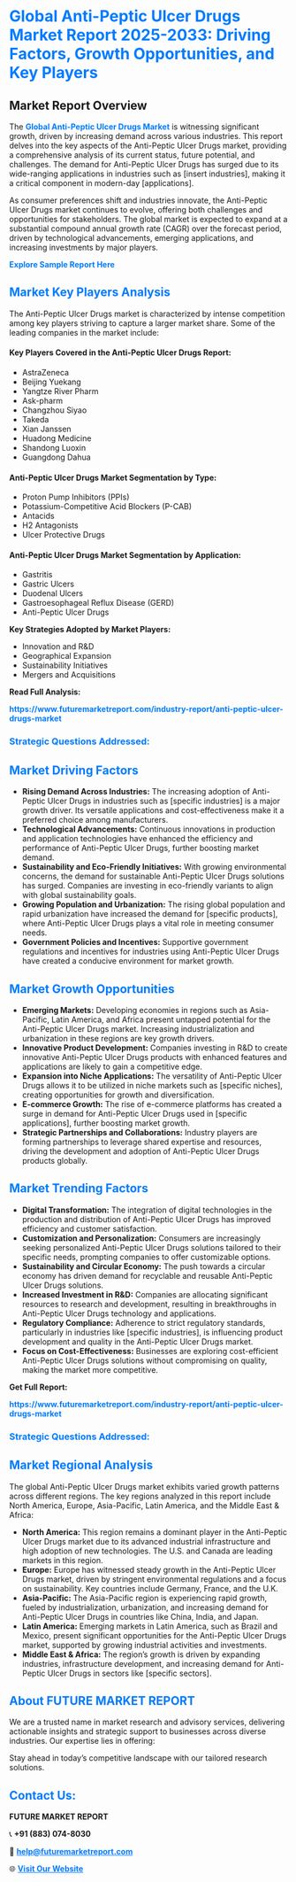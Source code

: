 <h1 style="color: #007BFF;">Global Anti-Peptic Ulcer Drugs Market Report 2025-2033: Driving Factors, Growth Opportunities, and Key Players</h1>

<section id="overview">
<h2>Market Report Overview</h2>
<p>The <a href="https://www.futuremarketreport.com/industry-report/anti-peptic-ulcer-drugs-market" style="color: #007BFF; text-decoration: none;"><strong>Global Anti-Peptic Ulcer Drugs Market</strong></a> is witnessing significant growth, driven by increasing demand across various industries. This report delves into the key aspects of the Anti-Peptic Ulcer Drugs market, providing a comprehensive analysis of its current status, future potential, and challenges. The demand for Anti-Peptic Ulcer Drugs has surged due to its wide-ranging applications in industries such as [insert industries], making it a critical component in modern-day [applications].</p>
<p>As consumer preferences shift and industries innovate, the Anti-Peptic Ulcer Drugs market continues to evolve, offering both challenges and opportunities for stakeholders. The global market is expected to expand at a substantial compound annual growth rate (CAGR) over the forecast period, driven by technological advancements, emerging applications, and increasing investments by major players.</p>
</section>

<section id="overview">
<p><a href="https://www.futuremarketreport.com/request-sample/reportId=103358" style="color: #007BFF; text-decoration: none;"><strong>Explore Sample Report Here</strong></a></p>
</section>

<section id="key-players">
<h2 style="color: #007BFF;">Market Key Players Analysis</h2>
<p>The Anti-Peptic Ulcer Drugs market is characterized by intense competition among key players striving to capture a larger market share. Some of the leading companies in the market include:</p>
<h4>Key Players Covered in the Anti-Peptic Ulcer Drugs Report:</h4>
<ul><li>AstraZeneca</li><li>Beijing Yuekang</li><li>Yangtze River Pharm</li><li>Ask-pharm</li><li>Changzhou Siyao</li><li>Takeda</li><li>Xian Janssen</li><li>Huadong Medicine</li><li>Shandong Luoxin</li><li>Guangdong Dahua</li></ul>
<h4>Anti-Peptic Ulcer Drugs Market Segmentation by Type:</h4>
<ul><li>Proton Pump Inhibitors (PPIs)</li><li>Potassium-Competitive Acid Blockers (P-CAB)</li><li>Antacids</li><li>H2 Antagonists</li><li>Ulcer Protective Drugs</li></ul>

<h4>Anti-Peptic Ulcer Drugs Market Segmentation by Application:</h4>
<ul><li>Gastritis</li><li>Gastric Ulcers</li><li>Duodenal Ulcers</li><li>Gastroesophageal Reflux Disease (GERD)</li><li>Anti-Peptic Ulcer Drugs</li></ul>
<p><strong>Key Strategies Adopted by Market Players:</strong></p>
<ul>
<li>Innovation and R&D</li>
<li>Geographical Expansion</li>
<li>Sustainability Initiatives</li>
<li>Mergers and Acquisitions</li>
</ul>
</section>

<section>
<p><strong>Read Full Analysis: </strong></p><a href="https://www.futuremarketreport.com/industry-report/anti-peptic-ulcer-drugs-market" style="color: #007BFF; text-decoration: none;"><strong>https://www.futuremarketreport.com/industry-report/anti-peptic-ulcer-drugs-market</strong></a>
<h3 style="color: #007BFF;">Strategic Questions Addressed:</h3>
</section>

<section id="driving-factors">
<h2 style="color: #007BFF;">Market Driving Factors</h2>
<ul>
<li><strong>Rising Demand Across Industries:</strong> The increasing adoption of Anti-Peptic Ulcer Drugs in industries such as [specific industries] is a major growth driver. Its versatile applications and cost-effectiveness make it a preferred choice among manufacturers.</li>
<li><strong>Technological Advancements:</strong> Continuous innovations in production and application technologies have enhanced the efficiency and performance of Anti-Peptic Ulcer Drugs, further boosting market demand.</li>
<li><strong>Sustainability and Eco-Friendly Initiatives:</strong> With growing environmental concerns, the demand for sustainable Anti-Peptic Ulcer Drugs solutions has surged. Companies are investing in eco-friendly variants to align with global sustainability goals.</li>
<li><strong>Growing Population and Urbanization:</strong> The rising global population and rapid urbanization have increased the demand for [specific products], where Anti-Peptic Ulcer Drugs plays a vital role in meeting consumer needs.</li>
<li><strong>Government Policies and Incentives:</strong> Supportive government regulations and incentives for industries using Anti-Peptic Ulcer Drugs have created a conducive environment for market growth.</li>
</ul>
</section>

<section id="growth-opportunities">
<h2 style="color: #007BFF;">Market Growth Opportunities</h2>
<ul>
<li><strong>Emerging Markets:</strong> Developing economies in regions such as Asia-Pacific, Latin America, and Africa present untapped potential for the Anti-Peptic Ulcer Drugs market. Increasing industrialization and urbanization in these regions are key growth drivers.</li>
<li><strong>Innovative Product Development:</strong> Companies investing in R&D to create innovative Anti-Peptic Ulcer Drugs products with enhanced features and applications are likely to gain a competitive edge.</li>
<li><strong>Expansion into Niche Applications:</strong> The versatility of Anti-Peptic Ulcer Drugs allows it to be utilized in niche markets such as [specific niches], creating opportunities for growth and diversification.</li>
<li><strong>E-commerce Growth:</strong> The rise of e-commerce platforms has created a surge in demand for Anti-Peptic Ulcer Drugs used in [specific applications], further boosting market growth.</li>
<li><strong>Strategic Partnerships and Collaborations:</strong> Industry players are forming partnerships to leverage shared expertise and resources, driving the development and adoption of Anti-Peptic Ulcer Drugs products globally.</li>
</ul>
</section>

<section id="trending-factors">
<h2 style="color: #007BFF;">Market Trending Factors</h2>
<ul>
<li><strong>Digital Transformation:</strong> The integration of digital technologies in the production and distribution of Anti-Peptic Ulcer Drugs has improved efficiency and customer satisfaction.</li>
<li><strong>Customization and Personalization:</strong> Consumers are increasingly seeking personalized Anti-Peptic Ulcer Drugs solutions tailored to their specific needs, prompting companies to offer customizable options.</li>
<li><strong>Sustainability and Circular Economy:</strong> The push towards a circular economy has driven demand for recyclable and reusable Anti-Peptic Ulcer Drugs solutions.</li>
<li><strong>Increased Investment in R&D:</strong> Companies are allocating significant resources to research and development, resulting in breakthroughs in Anti-Peptic Ulcer Drugs technology and applications.</li>
<li><strong>Regulatory Compliance:</strong> Adherence to strict regulatory standards, particularly in industries like [specific industries], is influencing product development and quality in the Anti-Peptic Ulcer Drugs market.</li>
<li><strong>Focus on Cost-Effectiveness:</strong> Businesses are exploring cost-efficient Anti-Peptic Ulcer Drugs solutions without compromising on quality, making the market more competitive.</li>
</ul>
</section>

<section>
<p><strong>Get Full Report: </strong></p><a href="https://www.futuremarketreport.com/industry-report/anti-peptic-ulcer-drugs-market" style="color: #007BFF; text-decoration: none;"><strong>https://www.futuremarketreport.com/industry-report/anti-peptic-ulcer-drugs-market</strong></a>
<h3 style="color: #007BFF;">Strategic Questions Addressed:</h3>
</section>


<section id="regional-analysis">
<h2 style="color: #007BFF;">Market Regional Analysis</h2>
<p>The global Anti-Peptic Ulcer Drugs market exhibits varied growth patterns across different regions. The key regions analyzed in this report include North America, Europe, Asia-Pacific, Latin America, and the Middle East & Africa:</p>
<ul>
<li><strong>North America:</strong> This region remains a dominant player in the Anti-Peptic Ulcer Drugs market due to its advanced industrial infrastructure and high adoption of new technologies. The U.S. and Canada are leading markets in this region.</li>
<li><strong>Europe:</strong> Europe has witnessed steady growth in the Anti-Peptic Ulcer Drugs market, driven by stringent environmental regulations and a focus on sustainability. Key countries include Germany, France, and the U.K.</li>
<li><strong>Asia-Pacific:</strong> The Asia-Pacific region is experiencing rapid growth, fueled by industrialization, urbanization, and increasing demand for Anti-Peptic Ulcer Drugs in countries like China, India, and Japan.</li>
<li><strong>Latin America:</strong> Emerging markets in Latin America, such as Brazil and Mexico, present significant opportunities for the Anti-Peptic Ulcer Drugs market, supported by growing industrial activities and investments.</li>
<li><strong>Middle East & Africa:</strong> The region’s growth is driven by expanding industries, infrastructure development, and increasing demand for Anti-Peptic Ulcer Drugs in sectors like [specific sectors].</li>
</ul>
</section>

<footer>
<h2 style="color: #007BFF;">About FUTURE MARKET REPORT</h2>
<p>We are a trusted name in market research and advisory services, delivering actionable insights and strategic support to businesses across diverse industries. Our expertise lies in offering:</p>

<p>Stay ahead in today’s competitive landscape with our tailored research solutions.</p>

<h2 style="color: #007BFF;">Contact Us:</h2>
<p><strong>FUTURE MARKET REPORT</strong></p>
<p>📞 <strong>+91 (883) 074-8030</strong></p>
<p>📧 <strong><a href="mailto:help@futuremarketreport.com" style="color: #007BFF;">help@futuremarketreport.com</a></strong></p>
<p>🌐 <strong><a href="https://www.futuremarketreport.com/" style="color: #007BFF;">Visit Our Website</a></strong></p>
</footer>